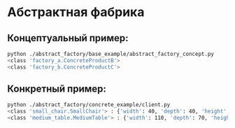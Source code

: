 # Абстрактная фабрика

## Концептуальный пример:

``` bash
python ./abstract_factory/base_example/abstract_factory_concept.py
<class 'factory_a.ConcreteProductB'>
<class 'factory_b.ConcreteProductC'>
```

## Конкретный пример:

``` bash
python ./abstract_factory/concrete_example/client.py
<class 'small_chair.SmallChair'> : {'width': 40, 'depth': 40, 'height': 40}
<class 'medium_table.MediumTable'> : {'width': 110, 'depth': 70, 'height': 60}
```
